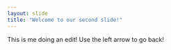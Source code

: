```yaml
---
layout: slide
title: "Welcome to our second slide!"
---
```

This is me doing an edit!
Use the left arrow to go back!
